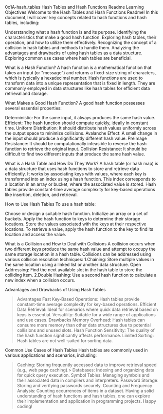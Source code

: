 0x1A-hash_tables
Hash Tables and Hash Functions Readme
Learning Objectives
Welcome to the Hash Tables and Hash Functions Readme! In this document,I will cover key concepts related to hash functions and hash tables, including:

Understanding what a hash function is and its purpose.
Identifying the characteristics that make a good hash function.
Exploring hash tables, their operation, and how to utilize them effectively.
Recognizing the concept of a collision in hash tables and methods to handle them.
Analyzing the advantages and drawbacks of using hash tables as a data structure.
Exploring common use cases where hash tables are beneficial.

What is a Hash Function?
A hash function is a mathematical function that takes an input (or "message") and returns a fixed-size string of characters, which is typically a hexadecimal number. Hash functions are used to transform data into a unique representation that is fixed in length. They are commonly employed in data structures like hash tables for efficient data retrieval and storage.

What Makes a Good Hash Function?
A good hash function possesses several essential properties:

Deterministic: For the same input, it always produces the same hash value.
Efficient: The hash function should compute quickly, ideally in constant time.
Uniform Distribution: It should distribute hash values uniformly across the output space to minimize collisions.
Avalanche Effect: A small change in the input should produce a significantly different hash value.
Preimage Resistance: It should be computationally infeasible to reverse the hash function to retrieve the original input.
Collision Resistance: It should be difficult to find two different inputs that produce the same hash value.

What is a Hash Table and How Do They Work?
A hash table (or hash map) is a data structure that uses hash functions to store and retrieve data efficiently. It works by associating keys with values, where each key is transformed into an index using a hash function. This index corresponds to a location in an array or bucket, where the associated value is stored. Hash tables provide constant-time average complexity for key-based operations like insertion, deletion, and retrieval.

How to Use Hash Tables
To use a hash table:

Choose or design a suitable hash function.
Initialize an array or a set of buckets.
Apply the hash function to keys to determine their storage locations.
Store the values associated with the keys at their respective locations.
To retrieve a value, apply the hash function to the key to find its location and access the value.

What is a Collision and How to Deal with Collisions
A collision occurs when two different keys produce the same hash value and attempt to occupy the same storage location in a hash table. Collisions can be addressed using various collision resolution techniques:
1.Chaining: Store multiple values in the same location using a linked list or another data structure.
Open Addressing: Find the next available slot in the hash table to store the colliding item.
2.Double Hashing: Use a second hash function to calculate a new index when a collision occurs.

Advantages and Drawbacks of Using Hash Tables
>Advantages
Fast Key-Based Operations: Hash tables provide constant-time average complexity for key-based operations.
Efficient Data Retrieval: Ideal for scenarios where quick data retrieval based on keys is essential.
Versatility: Suitable for a wide range of applications and use cases.
>Drawbacks
Memory Overhead: Hash tables can consume more memory than other data structures due to potential collisions and unused slots.
Hash Function Sensitivity: The quality of the hash function significantly affects performance.
Limited Sorting: Hash tables are not well-suited for sorting data.

Common Use Cases of Hash Tables
Hash tables are commonly used in various applications and scenarios, including:
>Caching: Storing frequently accessed data to improve retrieval speed (e.g., web page caching).>
>Databases: Indexing and organizing data for quick query execution.
>Symbol Tables: Managing symbols and their associated data in compilers and interpreters.
>Password Storage: Storing and verifying passwords securely.
>Counting and Frequency Analysis: Counting occurrences of items in a dataset.
Having a solid understanding of hash functions and hash tables, one can explore their implementation and application in programming projects. Happy coding!
